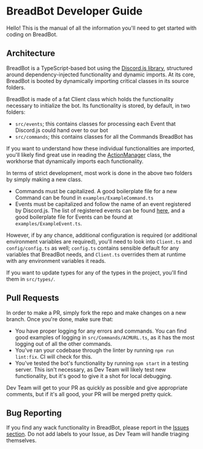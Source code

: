 # BreadBot Developer Guide

Hello! This is the manual of all the information you'll need to get started with
coding on BreadBot.

## Architecture

BreadBot is a TypeScript-based bot using the [Discord.js library](https://discord.js.org/#/), structured
around dependency-injected functionality and dynamic imports. At its core,
BreadBot is booted by dynamically importing critical classes in its source
folders.

BreadBot is made of a fat Client class which holds the functionality necessary
to initialize the bot. Its functionality is stored, by default, in two folders:
- `src/events`; this contains classes for processing each Event that Discord.js
  could hand over to our bot
- `src/commands`; this contains classes for all the Commands BreadBot has

If you want to understand how these individual functionalities are imported,
you'll likely find great use in reading the
[ActionManager](https://github.com/acmucsd/discord-bot/blob/master/src/managers/ActionManager.ts)
class, the workhorse that dynamically imports each functionality.

In terms of strict development, most work is done in the above two folders by simply
making a new class.
- Commands must be capitalized. A good boilerplate file for a new Command can
be found in `examples/ExampleCommand.ts`
- Events must be capitalized and follow the name of an event registered by
  Discord.js. The list of registered events can be found
  [here](https://discord.js.org/#/docs/main/stable/class/Client), and a good
  boilerplate file for Events can be found at `examples/ExampleEvent.ts`.

However, if by any chance, additional configuration is required (or additional
environment variables are required), you'll need to look into `Client.ts` and
`config/config.ts` as well; `config.ts` contains sensible default for any
variables that BreadBot needs, and `Client.ts` overrides them at runtime with
any environment variables it reads.

If you want to update types for any of the types in the project, you'll find
them in `src/types/`.

## Pull Requests

In order to make a PR, simply fork the repo and make changes on a new branch.
Once you're done, make sure that:
- You have proper logging for any errors and commands. You can find good
examples of logging in `src/Commands/ACMURL.ts`, as it has the most logging out
of all the other commands.
- You've ran your codebase through the linter by running `npm run lint:fix`.
  CI will check for this.
- You've tested the bot's functionality by running `npm start` in a testing
server. This isn't necessary, as Dev Team will likely test new functionality,
but it's good to give it a shot for local debugging.

Dev Team will get to your PR as quickly as possible and give appropriate comments, but if
it's all good, your PR will be merged pretty quick.

## Bug Reporting

If you find any wack functionality in BreadBot, please report in the [Issues
section](https://github.com/acmucsd/discord-bot/issues). Do not add labels to your Issue, as Dev Team will handle triaging
themselves.
